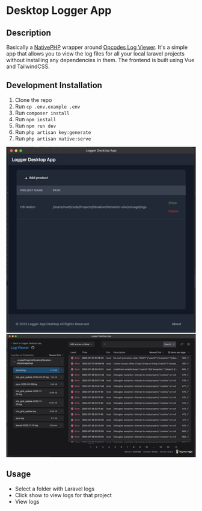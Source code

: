 # Desktop Logger App

## Description
Basically a [NativePHP](https://github.com/NativePHP/laravel) wrapper around [Opcodes Log Viewer](https://github.com/opcodesio/log-viewer). 
It's a simple app that allows you to view the log files for all your local laravel projects without installing any dependencies in them.
The frontend is built using Vue and TailwindCSS.

## Development Installation
1. Clone the repo
2. Run `cp .env.example .env`
3. Run `composer install`
4. Run `npm install`
5. Run `npm run dev`
6. Run `php artisan key:generate`
7. Run `php artisan native:serve`


![](public/images/preview.png)
![](public/images/preview2.png)

## Usage

- Select a folder with Laravel logs
- Click show to view logs for that project
- View logs
